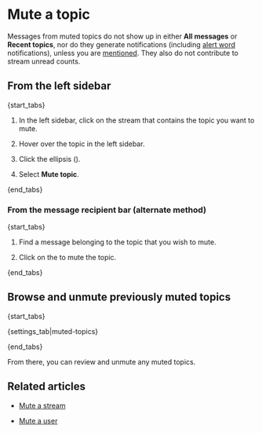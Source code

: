 # Mute a topic

Messages from muted topics do not show up in either **All messages**
or **Recent topics**, nor do they generate notifications (including
[alert word](/help/pm-mention-alert-notifications#alert-words)
notifications), unless you are [mentioned](/help/mention-a-user-or-group).
They also do not contribute to stream unread counts.

## From the left sidebar

{start_tabs}

1. In the left sidebar, click on the stream that
   contains the topic you want to mute.

1. Hover over the topic in the left sidebar.

1. Click the ellipsis (<i class="zulip-icon feniks chat-icon-ellipsis-v-solid"></i>).

4. Select **Mute topic**.

{end_tabs}

### From the message recipient bar (alternate method)

{start_tabs}

1. Find a message belonging to the topic that you
   wish to mute.

2. Click on the <i class="zulip-icon feniks chat-icon-mute"></i> to mute the topic.

{end_tabs}

## Browse and unmute previously muted topics

{start_tabs}

{settings_tab|muted-topics}

{end_tabs}

From there, you can review and unmute any muted topics.

## Related articles

* [Mute a stream](/help/mute-a-stream)

* [Mute a user](/help/mute-a-user)
